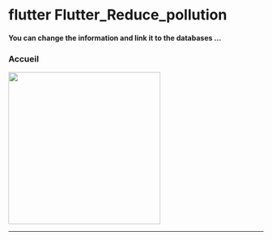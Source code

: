 
<h1> flutter Flutter_Reduce_pollution </h1> <h4> You can change the information and link it to the databases ...</h4> 
<h3>Accueil</h3> 
<img src="https://github.com/abenkoula71/Flutter-shop-dessing/blob/main/Screenshot_1643325023.png" width="300" /> <hr>
